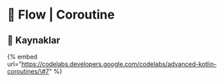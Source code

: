 # 💨 Flow \| Coroutine

## 🧐 Kaynaklar

{% embed url="https://codelabs.developers.google.com/codelabs/advanced-kotlin-coroutines/\#7" %}



